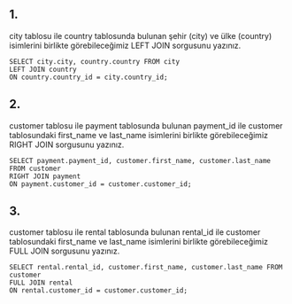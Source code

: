 ## 1.

city tablosu ile country tablosunda bulunan şehir (city) ve ülke (country) isimlerini birlikte görebileceğimiz LEFT JOIN sorgusunu yazınız.

```
SELECT city.city, country.country FROM city
LEFT JOIN country
ON country.country_id = city.country_id;
```

## 2.

customer tablosu ile payment tablosunda bulunan payment_id ile customer tablosundaki first_name ve last_name isimlerini birlikte görebileceğimiz RIGHT JOIN sorgusunu yazınız.

```
SELECT payment.payment_id, customer.first_name, customer.last_name FROM customer
RIGHT JOIN payment
ON payment.customer_id = customer.customer_id;
```

## 3.

customer tablosu ile rental tablosunda bulunan rental_id ile customer tablosundaki first_name ve last_name isimlerini birlikte görebileceğimiz FULL JOIN sorgusunu yazınız.

```
SELECT rental.rental_id, customer.first_name, customer.last_name FROM customer
FULL JOIN rental
ON rental.customer_id = customer.customer_id;
```
